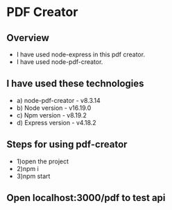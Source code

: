 # PDF Creator
## Overview 
* I have used node-express in this pdf creator.
* I have used node-pdf-creator.


## I have used these technologies
* a) node-pdf-creator - v8.3.14
* b) Node version - v16.19.0
* c) Npm version - v8.19.2
* d) Express version - v4.18.2

## Steps for using pdf-creator
* 1)open the project 
* 2)npm i
* 3)npm start
## Open localhost:3000/pdf to test api
